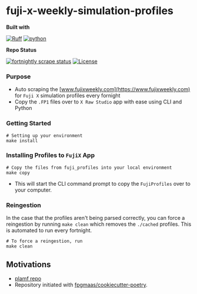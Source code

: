 # fuji-x-weekly-simulation-profiles

**Built with**

[![Ruff](https://img.shields.io/endpoint?url=https://raw.githubusercontent.com/astral-sh/ruff/main/assets/badge/v2.json)](https://github.com/astral-sh/ruff)
[![python](https://img.shields.io/badge/Python-3.11-3776AB.svg?style=flat&logo=python&logoColor=white)](https://www.python.org)

**Repo Status**

[![fortnightly scrape status](https://img.shields.io/github/actions/workflow/status/namtonthat/fuji-x-weekly-simulation-profiles/on-fortnightly-scrape.yml?branch=main)](https://github.com/namtonthat/fuji-x-weekly-simulation-profiles/actions/workflows/on-fornightly-scrape.yml?query=branch%3Amain)
[![License](https://img.shields.io/github/license/namtonthat/fuji-x-weekly-simulation-profiles)](https://img.shields.io/github/license/namtonthat/fuji-x-weekly-simulation-profiles)

### Purpose

- Auto scraping the [www.fujixweekly.com](https://www.fujixweekly.com) for `Fuji X` simulation profiles every fornight
- Copy the `.FP1` files over to `X Raw Studio` app with ease using CLI and Python

### Getting Started

```
# Setting up your environment
make install
```

### Installing Profiles to `FujiX` App

```
# Copy the files from fuji_profiles into your local environment
make copy
```

- This will start the CLI command prompt to copy the `FujiProfiles` over to your computer.

### Reingestion

In the case that the profiles aren't being parsed correctly, you can force a reingestion by running `make clean` which removes the `./cached` profiles. This is automated to run every fortnight.

```
# To force a reingestion, run
make clean
```

## Motivations

- [plamf repo](https://github.com/plamf/fuji-x-weekly-simulation-profiles)
- Repository initiated with [fpgmaas/cookiecutter-poetry](https://github.com/fpgmaas/cookiecutter-poetry).
